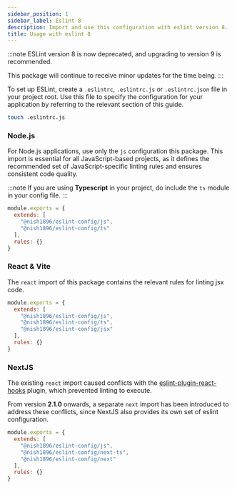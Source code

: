 ```yaml
---
sidebar_position: 1
sidebar_label: Eslint 8
description: Import and use this configuration with eslint version 8.
title: Usage with eslint 8
---
```


:::note
ESLint version 8 is now deprecated, and upgrading to version 9 is recommended.

This package will continue to receive minor updates for the time being.
:::

To set up ESLint, create a `.eslintrc`, `.eslintrc.js` or `.eslintrc.json` file in your project root. Use this file to specify the configuration for your application by referring to the relevant section of this guide.

```bash
touch .eslintrc.js
```

### Node.js

For Node.js applications, use only the `js` configuration this package. This import is essential for all JavaScript-based projects, as it defines the recommended set of JavaScript-specific linting rules and ensures consistent code quality.

:::note
If you are using **Typescript** in your project, do include the `ts` module in your config file.
:::

```js title=".eslintrc.js"
module.exports = {
  extends: [
    "@nish1896/eslint-config/js",
    "@nish1896/eslint-config/ts"
  ],
  rules: {}
}
```

### React & Vite

The `react` import of this package contains the relevant rules for linting jsx code.

```js title=".eslintrc.js"
module.exports = {
  extends: [
    "@nish1896/eslint-config/js",
    "@nish1896/eslint-config/ts",
    "@nish1896/eslint-config/jsx"
  ],
  rules: {}
}
```

### NextJS

The existing `react` import caused conflicts with the [eslint-plugin-react-hooks](https://www.npmjs.com/package/eslint-plugin-react-hooks) plugin, which prevented linting to execute.

From version **2.1.0** onwards, a separate `next` import has been introduced to address these conflicts, since NextJS also provides its own set of eslint configuration.

```js title=".eslintrc.js"
module.exports = {
  extends: [
    "@nish1896/eslint-config/js",
    "@nish1896/eslint-config/next-ts",
    "@nish1896/eslint-config/next"
  ],
  rules: {}
}
```
